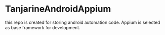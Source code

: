TanjarineAndroidAppium
======================

this repo is created for storing android automation code. Appium is selected as base framework for development.
